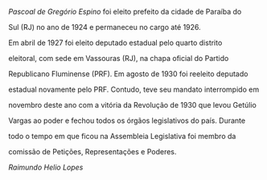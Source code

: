 

*Pascoal de Gregório Espino* foi eleito prefeito da cidade de Paraíba do

Sul (RJ) no ano de 1924 e permaneceu no cargo até 1926.



Em abril de 1927 foi eleito deputado estadual pelo quarto distrito

eleitoral, com sede em Vassouras (RJ), na chapa oficial do Partido

Republicano Fluminense (PRF). Em agosto de 1930 foi reeleito deputado

estadual novamente pelo PRF. Contudo, teve seu mandato interrompido em

novembro deste ano com a vitória da Revolução de 1930 que levou Getúlio

Vargas ao poder e fechou todos os órgãos legislativos do país. Durante

todo o tempo em que ficou na Assembleia Legislativa foi membro da

comissão de Petições, Representações e Poderes.



*Raimundo Helio Lopes*



